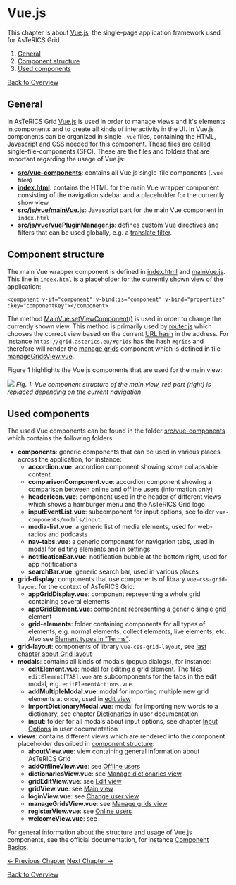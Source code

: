 # Vue.js
This chapter is about [Vue.js](https://vuejs.org/), the single-page application framework used for AsTeRICS Grid.

1. [General](04_vuejs.md#general)
1. [Component structure](04_vuejs.md#component-structure)
1. [Used components](04_vuejs.md#used-components)

[Back to Overview](README.md)

## General
In AsTeRICS Grid [Vue.js](https://vuejs.org/) is used in order to manage views and it's elements in components and to create all kinds of interactivity in the UI. In Vue.js components can be organized in single `.vue` files, containing the HTML, Javascript and CSS needed for this component. These files are called single-file-components (SFC). These are the files and folders that are important regarding the usage of Vue.js:

* **[src/vue-components](https://github.com/asterics/AsTeRICS-Grid/tree/master/src/vue-components)**: contains all Vue.js single-file components (`.vue` files)
* **[index.html](https://github.com/asterics/AsTeRICS-Grid/blob/master/index.html)**: contains the HTML for the main Vue wrapper component consisting of the navigation sidebar and a placeholder for the currently show view
* **[src/js/vue/mainVue.js](https://github.com/asterics/AsTeRICS-Grid/blob/master/src/js/vue/mainVue.js)**: Javascript part for the main Vue component in `index.html`
* **[src/js/vue/vuePluginManager.js](https://github.com/asterics/AsTeRICS-Grid/blob/master/src/js/vue/vuePluginManager.js)**: defines custom Vue directives and filters that can be used globally, e.g. a [translate filter](07_i18n.md#vuejs-filter).

## Component structure
The main Vue wrapper component is defined in [index.html](https://github.com/asterics/AsTeRICS-Grid/blob/master/index.html) and [mainVue.js](https://github.com/asterics/AsTeRICS-Grid/blob/master/src/js/vue/mainVue.js). This line in `index.html` is a placeholder for the currently shown view of the application:
```
<component v-if="component" v-bind:is="component" v-bind="properties" :key="componentKey"></component>
```

The method [MainVue.setViewComponent()](https://github.com/asterics/AsTeRICS-Grid/blob/master/src/js/vue/mainVue.js) is used in order to change the currently shown view. This method is primarily used by [router.js](https://github.com/asterics/AsTeRICS-Grid/blob/master/src/js/router.js) which chooses the correct view based on the current [URL hash](https://en.wikipedia.org/wiki/Fragment_identifier) in the address. For instance `https://grid.asterics.eu/#grids` has the hash `#grids` and therefore will render the [manage grids](../documentation_user/02_navigation.md#manage-grids-view) component which is defined in file [manageGridsView.vue](https://github.com/asterics/AsTeRICS-Grid/blob/master/src/vue-components/views/manageGridsView.vue).

Figure 1 highlights the Vue.js components that are used for the main view:

![](./img/main.png)
*Fig. 1: Vue component structure of the main view, red part (right) is replaced depending on the current navigation*

## Used components
The used Vue components can be found in the folder [src/vue-components](https://github.com/asterics/AsTeRICS-Grid/tree/master/src/vue-components) which contains the following folders:
* **components**: generic components that can be used in various places across the application, for instance:
    * **accordion.vue**: accordion component showing some collapsable content
    * **comparisonComponent.vue**: accordion component showing a comparison between online and offline users (information only)
    * **headerIcon.vue**: component used in the header of different views which shows a hamburger menu and the AsTeRICS Grid logo
    * **inputEventList.vue**: subcomponent for input options, see folder `vue-components/modals/input`.
    * **media-list.vue**: a generic list of media elements, used for web-radios and podcasts
    * **nav-tabs.vue**: a generic component for navigation tabs, used in modal for editing elements and in settings
    * **notificationBar.vue**: notification bubble at the bottom right, used for app notifications
    * **searchBar.vue**: generic search bar, used in various places
* **grid-display**: components that use components of library `vue-css-grid-layout` for the context of AsTeRICS Grid:
  * **appGridDisplay.vue**: component representing a whole grid containing several elements
  * **appGridElement.vue**: component representing a generic single grid element
  * **grid-elements**: folder containing components for all types of elements, e.g. normal elements, collect elements, live elements, etc. Also see [Element types in "Terms"](../documentation_user/01_terms.md#grid-element).
* **grid-layout**: components of library `vue-css-grid-layout`, see [last chapter about Grid layout](./03_grid.md)
* **modals**: contains all kinds of modals (popup dialogs), for instance:
    * **editElement.vue**: modal for editing a grid element. The files `editElement[TAB].vue` are subcomponents for the tabs in the edit modal, e.g. `editElementActions.vue`.
    * **addMultipleModal.vue**: modal for importing multiple new grid elements at once, used in [edit view](../documentation_user/06_editing-grid.md)
    * **importDictionaryModal.vue**: modal for importing new words to a dictionary, see chapter [Dictionaries](../documentation_user/10_dictionaries.md#add-words) in user documentation
    * **input**: folder for all modals about input options, see chapter [Input Options](../documentation_user/09_input-options.md) in user documentation
* **views**: contains different views which are rendered into the component placeholder described in [component structure](04_vuejs.md#component-structure):
    * **aboutView.vue**: view containing general information about AsTeRICS Grid
    * **addOfflineView.vue**: see [Offline users](../documentation_user/03_basic_setup.md#offline-users)
    * **dictionariesView.vue**: see [Manage dictionaries view](../documentation_user/10_dictionaries.md)
    * **gridEditView.vue**: see [Edit view](../documentation_user/06_editing-grid.md)
    * **gridView.vue**: see [Main view](../documentation_user/04_navigation-overview.md)
    * **loginView.vue**: see [Change user view](../documentation_user/04_navigation-overview.md#change-user)
    * **manageGridsView.vue**: see [Manage grids view](../documentation_user/05_editing-grid-set.md)
    * **registerView.vue**: see [Online users](../documentation_user/03_basic_setup.md#online-users)
    * **welcomeView.vue**: see [](../documentation_user/03_basic_setup.md#welcome-view)
    
For general information about the structure and usage of Vue.js components, see the official documentation, for instance [Component Basics](https://vuejs.org/v2/guide/components.html).

[&#x2190; Previous Chapter](03_grid.md) [Next Chapter &#x2192;](05_datamodel.md)

[Back to Overview](README.md)



